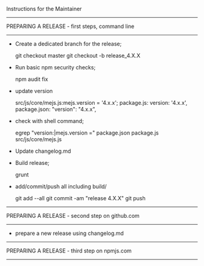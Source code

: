 
Instructions for the Maintainer

**********************
 PREPARING A RELEASE - first steps, command line
**********************

- Create a dedicated branch for the release;

  git checkout master
  git checkout -b release_4.X.X

- Run basic npm security checks;

  npm audit fix

- update version

  src/js/core/mejs.js:mejs.version = '4.x.x';
  package.js: version: '4.x.x',
  package.json: "version": "4.x.x",

- check with shell command;

  egrep "version:|mejs.version =" package.json package.js src/js/core/mejs.js

- Update changelog.md

- Build release;

  grunt

- add/commit/push all including build/

  git add --all
  git commit -am "release 4.X.X"
  git push


**********************
 PREPARING A RELEASE - second step on github.com
**********************

- prepare a new release using changelog.md

**********************
 PREPARING A RELEASE - third step on npmjs.com
**********************
